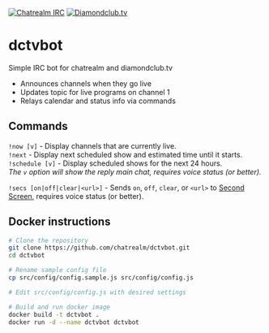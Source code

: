 [![Chatrealm IRC][chatrealm-badge]][chatrealm-link]
[![Diamondclub.tv][dctv-badge]][dctv-link]

# dctvbot
Simple IRC bot for chatrealm and diamondclub.tv
* Announces channels when they go live
* Updates topic for live programs on channel 1
* Relays calendar and status info via commands

## Commands
`!now [v]` - Display channels that are currently live.  
`!next` - Display next scheduled show and estimated time until it starts.  
`!schedule [v]` - Display scheduled shows for the next 24 hours.  
_The `v` option will show the reply main chat, requires voice status (or better)._  
  
`!secs [on|off|clear|<url>]` - Sends `on`, `off`, `clear`, or `<url>` to [Second Screen](http://diamondclub.tv/secondscreen), requires voice status (or better).

## Docker instructions
```bash
# Clone the repository
git clone https://github.com/chatrealm/dctvbot.git
cd dctvbot

# Rename sample config file
cp src/config/config.sample.js src/config/config.js

# Edit src/config/config.js with desired settings

# Build and run docker image
docker build -t dctvbot .
docker run -d --name dctvbot dctvbot
```

[dctv-link]: https://diamondclub.tv
[dctv-badge]: https://img.shields.io/badge/diamondclub-tv-blue.svg?style=flat-square

[chatrealm-link]: https://irc.chatrealm.net
[chatrealm-badge]: https://img.shields.io/badge/chatrealm-irc-orange.svg?style=flat-square
